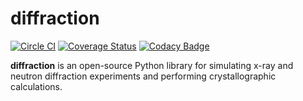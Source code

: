 # diffraction

[![Circle CI](https://circleci.com/gh/noahwaterfieldprice/diffraction.svg?style=shield)](https://circleci.com/gh/noahwaterfieldprice/diffraction) [![Coverage Status](https://coveralls.io/repos/noahwaterfieldprice/diffraction/badge.svg?branch=master&service=github)](https://coveralls.io/github/noahwaterfieldprice/diffraction?branch=master) [![Codacy Badge](https://api.codacy.com/project/badge/2cc4cc09e432421194f55076f2aefa4f)](https://www.codacy.com/app/noahwaterfieldprice/diffraction)

**diffraction** is an open-source Python library for simulating x-ray and neutron diffraction experiments and performing crystallographic calculations.